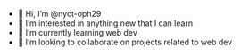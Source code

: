 - 👋 Hi, I’m @nyct-oph29
- 👀 I’m interested in anything new that I can learn
- 🌱 I’m currently learning web dev
- 💞️ I’m looking to collaborate on projects related to web dev


<!---
nyct-oph29/nyct-oph29 is a ✨ special ✨ repository because its `README.md` (this file) appears on your GitHub profile.
You can click the Preview link to take a look at your changes.
--->
